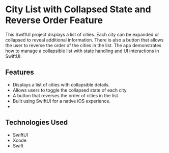 # City List with Collapsed State and Reverse Order Feature

 
This SwiftUI project displays a list of cities. Each city can be expanded or collapsed to reveal additional information. There is also a button that allows the user to reverse the order of the cities in the list. The app demonstrates how to manage a collapsible list with state handling and UI interactions in SwiftUI.

## Features
- Displays a list of cities with collapsible details.
- Allows users to toggle the collapsed state of each city.
- A button that reverses the order of cities in the list.
- Built using SwiftUI for a native iOS experience.
- 
## Technologies Used
- SwiftUI
- Xcode
- Swift

  
